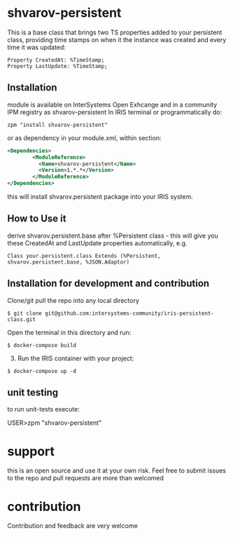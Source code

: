 # shvarov-persistent
This is a base class that brings two TS properties added to your persistent class, providing time stamps on when it the instance was created and every time it was updated:
```ObjectScript
Property CreatedAt: %TimeStamp;
Property LastUpdate: %TimeStamp;
```


## Installation

module is available on InterSystems Open Exhcange and in a community IPM registry as shvarov-persistent
In IRIS terminal or programmatically do:
```
zpm "install shvarov-persistent"
```

or as dependency in your module.xml, within <Module> section:

```XML
<Dependencies>
        <ModuleReference>
          <Name>shvarov-persistent</Name>
          <Version>1.*.*</Version>
        </ModuleReference>
</Dependencies>

```

this will install shvarov.persistent package into your IRIS system.



## How to Use it

derive shvarov.persistent.base after %Persistent class - this will give you these CreatedAt and LastUpdate properties automatically, e.g.
```ObjectScript
Class your.persistent.class Extends (%Persistent, shvarov.persistent.base, %JSON.Adaptor)

```



## Installation for development and contribution

Clone/git pull the repo into any local directory

```
$ git clone git@github.com:intersystems-community/iris-persistent-class.git
```

Open the terminal in this directory and run:

```
$ docker-compose build
```

3. Run the IRIS container with your project:

```
$ docker-compose up -d
```

## unit testing
to run unit-tests execute:

USER>zpm "shvarov-persistent"

# support 

this is an open source and use it at your own risk. Feel free to submit issues to the repo and pull requests are more than welcomed

# contribution

Contribution and feedback are very welcome